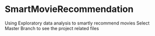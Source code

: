 # SmartMovieRecommendation
Using Exploratory data analysis to smartly recommend movies 
Select Master Branch to see the project related files

